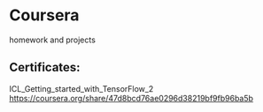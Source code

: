 # Coursera
homework and projects


## Certificates:

ICL_Getting_started_with_TensorFlow_2
https://coursera.org/share/47d8bcd76ae0296d38219bf9fb96ba5b
